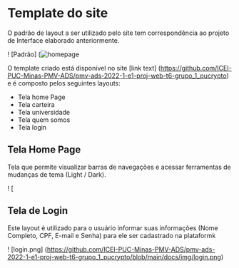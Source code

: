 # Template do site

O padrão de layout a ser utilizado pelo site tem correspondência ao projeto de Interface elaborado anteriormente. 

! [Padrão] (![homepage](https://user-images.githubusercontent.com/103466408/171295534-b7c6f682-3998-4d0f-9a2f-6689c914e72e.png)


O template criado está disponível no site [link text] (https://github.com/ICEI-PUC-Minas-PMV-ADS/pmv-ads-2022-1-e1-proj-web-t6-grupo_1_pucrypto) e é composto pelos seguintes layouts:

* Tela home Page 
* Tela carteira 
* Tela universidade 
* Tela quem somos  
* Tela login

## Tela Home Page

Tela que permite visualizar barras de navegações e acessar ferramentas de mudanças de tema (Light / Dark).

! [

## Tela de Login 

Este layout é utilizado para o usuário informar suas informações (Nome Completo, CPF, E-mail e Senha) para ele ser cadastrado na plataformk

! [login.png] (https://github.com/ICEI-PUC-Minas-PMV-ADS/pmv-ads-2022-1-e1-proj-web-t6-grupo_1_pucrypto/blob/main/docs/img/login.png)
